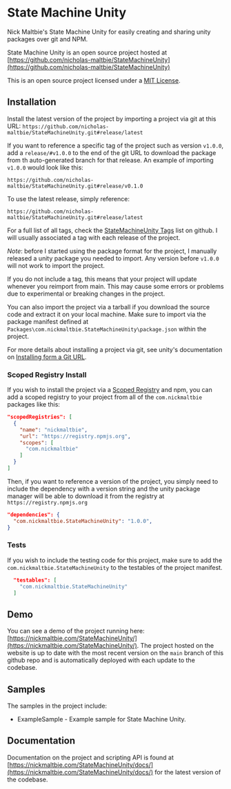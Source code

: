 # State Machine Unity

Nick Maltbie's State Machine Unity for easily creating and sharing unity
packages over git and NPM.

State Machine Unity is an open source project hosted at
[https://github.com/nicholas-maltbie/StateMachineUnity](https://github.com/nicholas-maltbie/StateMachineUnity)

This is an open source project licensed under a [MIT License](LICENSE.txt).

## Installation

Install the latest version of the project by importing a project via git
at this URL:
`https://github.com/nicholas-maltbie/StateMachineUnity.git#release/latest`

If you want to reference a specific tag of the project such as version `v1.0.0`,
add a `release/#v1.0.0` to the end of the git URL to download the package
from th auto-generated branch for that release. An example of importing `v1.0.0`
would look like this:

```text
https://github.com/nicholas-maltbie/StateMachineUnity.git#release/v0.1.0
```

To use the latest release, simply reference:

```text
https://github.com/nicholas-maltbie/StateMachineUnity.git#release/latest
```

For a full list of all tags, check the [StateMachineUnity Tags](https://github.com/nicholas-maltbie/StateMachineUnity/tags)
list on github. I will usually associated a tag with each release of the project.

_Note_: before I started using the package format for the project, I manually
released a unity package you needed to import. Any version before `v1.0.0`
will not work to import the project.

If you do not include a tag, this means that your project will update whenever
you reimport from main. This may cause some errors or problems due to
experimental or breaking changes in the project.

You can also import the project via a tarball if you download the source
code and extract it on your local machine. Make sure to import
via the package manifest defined at `Packages\com.nickmaltbie.StateMachineUnity\package.json`
within the project.

For more details about installing a project via git, see unity's documentation
on [Installing form a Git URL](https://docs.unity3d.com/Manual/upm-ui-giturl.html#:~:text=%20Select%20Add%20package%20from%20git%20URL%20from,repository%20directly%20rather%20than%20from%20a%20package%20registry.).

### Scoped Registry Install

If you wish to install the project via a
[Scoped Registry](https://docs.unity3d.com/Manual/upm-scoped.html)
and npm, you can add a scoped registry to your project from all of the
`com.nickmaltbie` packages like this:

```json
"scopedRegistries": [
  {
    "name": "nickmaltbie",
    "url": "https://registry.npmjs.org",
    "scopes": [
      "com.nickmaltbie"
    ]
  }
]
```

Then, if you want to reference a version of the project, you simply
need to include the dependency with a version string and the unity package
manager will be able to download it from the registry at
`https://registry.npmjs.org`

```json
"dependencies": {
  "com.nickmaltbie.StateMachineUnity": "1.0.0",
}
```

### Tests

If you wish to include the testing code for this project, make sure to add
the `com.nickmaltbie.StateMachineUnity` to the testables
of the project manifest.

```json
  "testables": [
    "com.nickmaltbie.StateMachineUnity"
  ]
```

## Demo

You can see a demo of the project running here:
[https://nickmaltbie.com/StateMachineUnity/](https://nickmaltbie.com/StateMachineUnity/).
The project hosted on the website is up to date with the most recent
version on the `main` branch of this github repo
and is automatically deployed with each update to the codebase.

## Samples

The samples in the project include:
* ExampleSample - Example sample for State Machine Unity.

## Documentation

Documentation on the project and scripting API is found at
[https://nickmaltbie.com/StateMachineUnity/docs/](https://nickmaltbie.com/StateMachineUnity/docs/)
for the latest version of the codebase.
